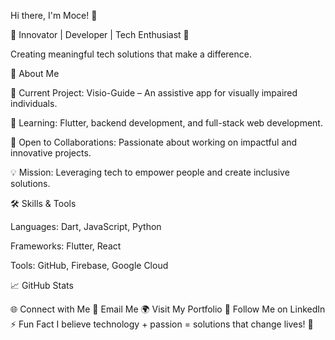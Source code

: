 Hi there, I'm Moce! 👋

🌟 Innovator | Developer | Tech Enthusiast 🌟


Creating meaningful tech solutions that make a difference.


🚀 About Me


🔭 Current Project: Visio-Guide – An assistive app for visually impaired individuals.

🌱 Learning: Flutter, backend development, and full-stack web development.

🤝 Open to Collaborations: Passionate about working on impactful and innovative projects.

💡 Mission: Leveraging tech to empower people and create inclusive solutions.

🛠️ Skills & Tools

Languages: Dart, JavaScript, Python

Frameworks: Flutter, React

Tools: GitHub, Firebase, Google Cloud

📈 GitHub Stats


🌐 Connect with Me
📧 Email Me
🌍 Visit My Portfolio
💬 Follow Me on LinkedIn
⚡ Fun Fact
I believe technology + passion = solutions that change lives! 🚀

